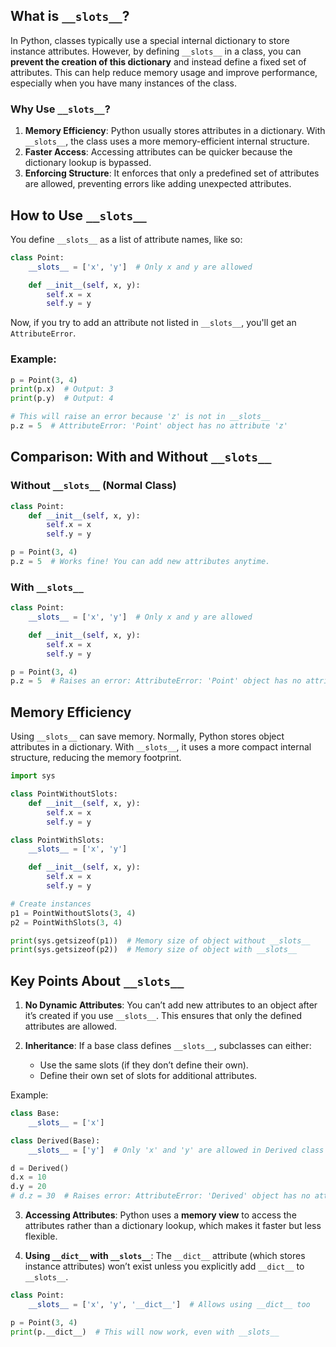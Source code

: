 ## What is `__slots__`?
In Python, classes typically use a special internal dictionary to store instance attributes. However, by defining `__slots__` in a class, you can **prevent the creation of this dictionary** and instead define a fixed set of attributes. This can help reduce memory usage and improve performance, especially when you have many instances of the class.

### Why Use `__slots__`?
1. **Memory Efficiency**: Python usually stores attributes in a dictionary. With `__slots__`, the class uses a more memory-efficient internal structure.
2. **Faster Access**: Accessing attributes can be quicker because the dictionary lookup is bypassed.
3. **Enforcing Structure**: It enforces that only a predefined set of attributes are allowed, preventing errors like adding unexpected attributes.

## How to Use `__slots__`
You define `__slots__` as a list of attribute names, like so:

```python
class Point:
    __slots__ = ['x', 'y']  # Only x and y are allowed

    def __init__(self, x, y):
        self.x = x
        self.y = y
```

Now, if you try to add an attribute not listed in `__slots__`, you'll get an `AttributeError`.

### Example:
```python
p = Point(3, 4)
print(p.x)  # Output: 3
print(p.y)  # Output: 4

# This will raise an error because 'z' is not in __slots__
p.z = 5  # AttributeError: 'Point' object has no attribute 'z'
```

## Comparison: With and Without `__slots__`

### Without `__slots__` (Normal Class)
```python
class Point:
    def __init__(self, x, y):
        self.x = x
        self.y = y

p = Point(3, 4)
p.z = 5  # Works fine! You can add new attributes anytime.
```

### With `__slots__`
```python
class Point:
    __slots__ = ['x', 'y']  # Only x and y are allowed

    def __init__(self, x, y):
        self.x = x
        self.y = y

p = Point(3, 4)
p.z = 5  # Raises an error: AttributeError: 'Point' object has no attribute 'z'
```

## Memory Efficiency
Using `__slots__` can save memory. Normally, Python stores object attributes in a dictionary. With `__slots__`, it uses a more compact internal structure, reducing the memory footprint.

```python
import sys

class PointWithoutSlots:
    def __init__(self, x, y):
        self.x = x
        self.y = y

class PointWithSlots:
    __slots__ = ['x', 'y']

    def __init__(self, x, y):
        self.x = x
        self.y = y

# Create instances
p1 = PointWithoutSlots(3, 4)
p2 = PointWithSlots(3, 4)

print(sys.getsizeof(p1))  # Memory size of object without __slots__
print(sys.getsizeof(p2))  # Memory size of object with __slots__
```

## Key Points About `__slots__`

1. **No Dynamic Attributes**: You can’t add new attributes to an object after it’s created if you use `__slots__`. This ensures that only the defined attributes are allowed.
   
2. **Inheritance**: If a base class defines `__slots__`, subclasses can either:
   - Use the same slots (if they don’t define their own).
   - Define their own set of slots for additional attributes.

Example:
```python
class Base:
    __slots__ = ['x']

class Derived(Base):
    __slots__ = ['y']  # Only 'x' and 'y' are allowed in Derived class

d = Derived()
d.x = 10
d.y = 20
# d.z = 30  # Raises error: AttributeError: 'Derived' object has no attribute 'z'
```

3. **Accessing Attributes**: Python uses a **memory view** to access the attributes rather than a dictionary lookup, which makes it faster but less flexible.

4. **Using `__dict__` with `__slots__`**: The `__dict__` attribute (which stores instance attributes) won’t exist unless you explicitly add `__dict__` to `__slots__`.

```python
class Point:
    __slots__ = ['x', 'y', '__dict__']  # Allows using __dict__ too

p = Point(3, 4)
print(p.__dict__)  # This will now work, even with __slots__
```

